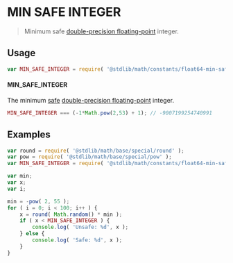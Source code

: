 MIN SAFE INTEGER
===
> Minimum safe [double-precision floating-point][ieee754] integer.

<!-- <usage> -->
## Usage

``` javascript
var MIN_SAFE_INTEGER = require( '@stdlib/math/constants/float64-min-safe-integer' );
```

#### MIN_SAFE_INTEGER

The minimum [safe][safe-integers] [double-precision floating-point][ieee754] integer.

``` javascript
MIN_SAFE_INTEGER === (-1*Math.pow(2,53) + 1); // -9007199254740991
```
<!-- </usage> -->

<!-- <examples> -->
## Examples

``` javascript
var round = require( '@stdlib/math/base/special/round' );
var pow = require( '@stdlib/math/base/special/pow' );
var MIN_SAFE_INTEGER = require( '@stdlib/math/constants/float64-min-safe-integer' );

var min;
var x;
var i;

min = -pow( 2, 55 );
for ( i = 0; i < 100; i++ ) {
    x = round( Math.random() * min );
    if ( x < MIN_SAFE_INTEGER ) {
        console.log( 'Unsafe: %d', x );
    } else {
        console.log( 'Safe: %d', x );
    }
}
```
<!-- </examples> -->

<!-- <links> -->
[safe-integers]: http://www.2ality.com/2013/10/safe-integers.html
[ieee754]: https://en.wikipedia.org/wiki/IEEE_754-1985
<!-- </links> -->
